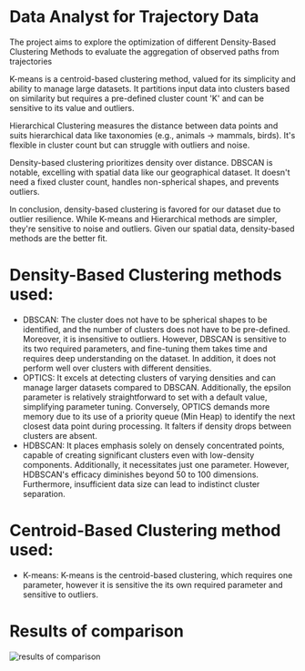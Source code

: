 # Data Analyst for Trajectory Data
The project aims to explore the optimization of different Density-Based Clustering Methods to evaluate the aggregation of observed paths from trajectories

K-means is a centroid-based clustering method, valued for its simplicity and ability to manage large datasets. It partitions input data into clusters based on similarity but requires a pre-defined cluster count 'K' and can be sensitive to its value and outliers.

Hierarchical Clustering measures the distance between data points and suits hierarchical data like taxonomies (e.g., animals -> mammals, birds). It's flexible in cluster count but can struggle with outliers and noise.

Density-based clustering prioritizes density over distance. DBSCAN is notable, excelling with spatial data like our geographical dataset. It doesn't need a fixed cluster count, handles non-spherical shapes, and prevents outliers.

In conclusion, density-based clustering is favored for our dataset due to outlier resilience. While K-means and Hierarchical methods are simpler, they're sensitive to noise and outliers. Given our spatial data, density-based methods are the better fit.
# 
# Density-Based Clustering methods used:
- DBSCAN:
  The cluster does not have to be spherical shapes to be identified, and the number of clusters does not have to be pre-defined. Moreover, it is insensitive to outliers.
  However, DBSCAN is sensitive to its two required parameters, and fine-tuning them takes time and requires deep understanding on the dataset. In addition, it does not
 perform well over clusters with different densities.
- OPTICS: It excels at detecting clusters of varying densities and can manage larger datasets compared to DBSCAN. Additionally, the epsilon parameter is relatively straightforward to set with a default value, simplifying parameter tuning.
Conversely, OPTICS demands more memory due to its use of a priority queue (Min Heap) to identify the next closest data point during processing. It falters if density drops between clusters are absent.
- HDBSCAN: It places emphasis solely on densely concentrated points, capable of creating significant clusters even with low-density components. Additionally, it necessitates just one parameter. However, HDBSCAN's efficacy diminishes beyond 50 to 100 dimensions. Furthermore, insufficient data size can lead to indistinct cluster separation.
  
# Centroid-Based Clustering method used:
- K-means: K-means is the centroid-based clustering, which requires one parameter, however it is sensitive the its own required parameter and sensitive to outliers.

# Results of comparison

![results of comparison](https://github.com/clairewwp/Data-Analyst-Trajectory-Cluster-Optimizer/assets/104426974/7e2043f4-e9d4-42f6-b690-cdf171003dd6)
